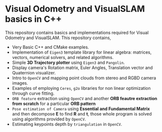 # Visual Odometry and VisualSLAM basics in C++
This repository contains basics and implementations required for Visual Odometry and VisualSLAM. This repository contains,
- Very Basic C++ and CMake examples.
- Implementation of ```Eigen3``` template library for linear algebra: matrices, vectors, numerical solvers, and related algorithms.
- Simple **3D Trajectory plotter** using ```Eigen3``` and ```Pangolin```.
- Display camera's Rotation matrix, Euler Angles, Translation vector and Quaternion visualizer.
- Intro to ```OpenCV``` and mapping point clouds from stereo and RGBD camera images.
- Examples of employing ```Ceres```, ```g2o``` libraries for non linear optimization through curve fitting.
- ```ORB feature``` extraction using ```OpenCV``` and another **ORB feautre extraction from scratch** for a particular **ORB pattern**
- ```Pose estimation of Camera``` using **Essential and Fundamental Matrix** and then decompose **E** to find **R** and **t**, those whole program is solved using algorithms provided by ```OpenCV```.
- Estimating keypoints depth by ```triangulation``` in ```OpenCV```. 